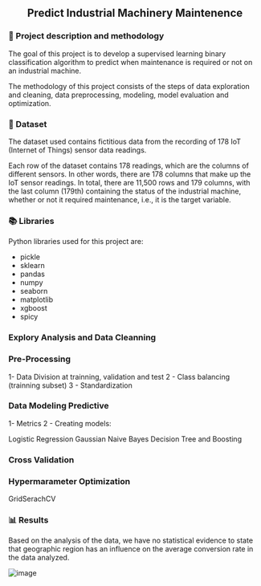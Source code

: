 <h2 align="center"> Predict Industrial Machinery Maintenence </h1>

### 📌 Project description and methodology

The goal of this project is to develop a supervised learning binary classification algorithm to predict when maintenance is required or not on an industrial machine.

The methodology of this project consists of the steps of data exploration and cleaning, data preprocessing, modeling, model evaluation and optimization.

### 📜 Dataset

The dataset used contains fictitious data from the recording of 178 IoT (Internet of Things) sensor data readings.

Each row of the dataset contains 178 readings, which are the columns of different sensors. In other words, there are 178 columns that make up the IoT sensor readings. In total, there are 11,500 rows and 179 columns, with the last column (179th) containing the status of the industrial machine, whether or not it required maintenance, i.e., it is the target variable.

### 📚 Libraries

Python libraries used for this project are:

- pickle
- sklearn
- pandas
- numpy
- seaborn
- matplotlib
- xgboost
- spicy  

### Explory Analysis and Data Cleanning

### Pre-Processing

1- Data Division at trainning, validation and test
2 - Class balancing (trainning subset)
3 - Standardization

### Data Modeling Predictive

1- Metrics
2 - Creating models:

Logistic Regression
Gaussian Naive Bayes
Decision Tree and Boosting

### Cross Validation

### Hypermarameter Optimization

GridSerachCV

### 📊 Results

Based on the analysis of the data, we have no statistical evidence to state that geographic region has an influence on the average conversion rate in the data analyzed.

![image](https://github.com/user-attachments/assets/46ae7032-a0ae-4333-b8b7-6fe8611da5e8)


